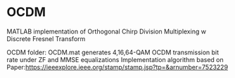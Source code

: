 # OCDM
MATLAB implementation of Orthogonal Chirp Division Multiplexing w Discrete Fresnel Transform 


OCDM folder: OCDM.mat generates 4,16,64-QAM OCDM transmission bit rate under ZF and MMSE equalizations
Implementation algorithm based on Paper:https://ieeexplore.ieee.org/stamp/stamp.jsp?tp=&arnumber=7523229
